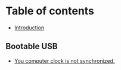 # Table of contents

* [Introduction](README.md)

## Bootable USB

* [You computer clock is not synchronized.](bootable-usb/you-computer-clock-is-not-synchronized..md)

